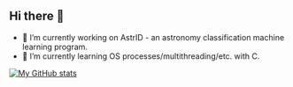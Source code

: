 ## Hi there 👋
  - 🔭 I’m currently working on AstrID - an astronomy classification machine learning program.
  - 🌱 I’m currently learning OS processes/multithreading/etc. with C.

[![My GitHub stats](https://github-readme-stats.vercel.app/api?username=lawrence908)](https://github.com/anuraghazra/github-readme-stats)
<!--
**Lawrence908/Lawrence908** is a ✨ _special_ ✨ repository because its `README.md` (this file) appears on your GitHub profile.

Here are some ideas to get you started:

- 🔭 I’m currently working on ...
- 🌱 I’m currently learning ...
- 👯 I’m looking to collaborate on ...
- 🤔 I’m looking for help with ...
- 💬 Ask me about ...
- 📫 How to reach me: ...
- 😄 Pronouns: ...
- ⚡ Fun fact: ...
-->
